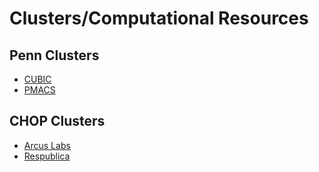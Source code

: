 # Clusters/Computational Resources

## Penn Clusters

- [CUBIC](cubic.md)
- [PMACS](pmacs.md)

## CHOP Clusters

- [Arcus Labs](arcus.md)
- [Respublica](respublica.md)
